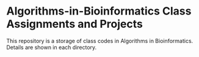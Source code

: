 Algorithms-in-Bioinformatics Class Assignments and Projects
=============
This repository is a storage of class codes in Algorithms in Bioinformatics. Details are shown in each directory.
